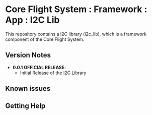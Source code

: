# Core Flight System : Framework : App : I2C Lib

This repository contains a I2C library (i2c_lib), which is a framework component of the Core Flight System.


## Version Notes

- **0.0.1 OFFICIAL RELEASE**:
  - Initial Release of the I2C Library

## Known issues


## Getting Help



